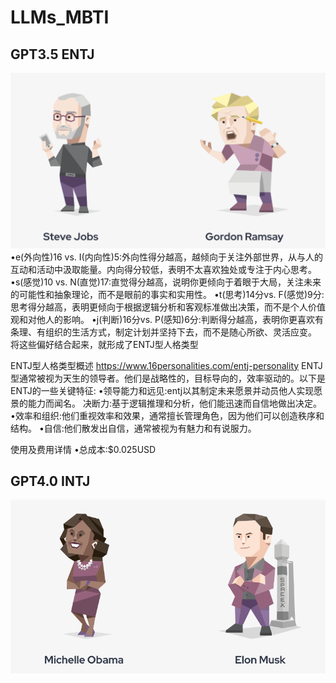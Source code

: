 
# LLMs_MBTI


## GPT3.5 ENTJ

![示例图片](ENTJ.png "这是一个示例图片")
•e(外向性)16 vs. I(内向性)5:外向性得分越高，越倾向于关注外部世界，从与人的互动和活动中汲取能量。内向得分较低，表明不太喜欢独处或专注于内心思考。
•s(感觉)10 vs. N(直觉)17:直觉得分越高，说明你更倾向于着眼于大局，关注未来的可能性和抽象理论，而不是眼前的事实和实用性。
•t(思考)14分vs. F(感觉)9分:思考得分越高，表明更倾向于根据逻辑分析和客观标准做出决策，而不是个人价值观和对他人的影响。
•j(判断)16分vs. P(感知)6分:判断得分越高，表明你更喜欢有条理、有组织的生活方式，制定计划并坚持下去，而不是随心所欲、灵活应变。
将这些偏好结合起来，就形成了ENTJ型人格类型

ENTJ型人格类型概述
https://www.16personalities.com/entj-personality
ENTJ型通常被视为天生的领导者。他们是战略性的，目标导向的，效率驱动的。以下是ENTJ的一些关键特征:
•领导能力和远见:entj以其制定未来愿景并动员他人实现愿景的能力而闻名。
决断力:基于逻辑推理和分析，他们能迅速而自信地做出决定。
•效率和组织:他们重视效率和效果，通常擅长管理角色，因为他们可以创造秩序和结构。
•自信:他们散发出自信，通常被视为有魅力和有说服力。

使用及费用详情
•总成本:$0.025USD

## GPT4.0 INTJ
![示例图片](INTJ.png "这是一个示例图片")
